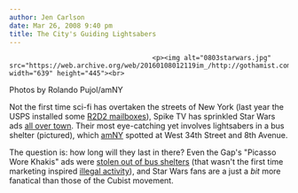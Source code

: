 ```yaml
---
author: Jen Carlson
date: Mar 26, 2008 9:40 pm
title: The City's Guiding Lightsabers
---
```


	
										<p><img alt="0803starwars.jpg" src="https://web.archive.org/web/20160108012119im_/http://gothamist.com/attachments/arts_jen/0803starwars.jpg" width="639" height="445"><br>
<span class="photo_caption">Photos by Rolando Pujol/amNY</span></p>

<p>Not the first time sci-fi has overtaken the streets of New York (last year the USPS installed some <a href="https://web.archive.org/web/20160108012119/http://gothamist.com/2007/03/16/r2d2_mailbox_on.php">R2D2 mailboxes</a>), Spike TV has sprinkled Star Wars ads <a href="https://web.archive.org/web/20160108012119/http://www.flickr.com/photos/mero/2361929472/">all over town</a>. Their most eye-catching yet involves lightsabers in a bus shelter (pictured), which <a href="https://web.archive.org/web/20160108012119/http://weblogs.amny.com/entertainment/urbanite/blog/2008/03/star_wars_---_comes_to_your_bus_shelter.html">amNY</a> spotted at West 34th Street and 8th Avenue.</p>

<p>The question is: how long will they last in there? Even the Gap&apos;s &quot;Picasso Wore Khakis&quot; ads were <a href="https://web.archive.org/web/20160108012119/http://money.cnn.com/magazines/fortune/fortune_archive/1998/08/03/246286/index.htm">stolen out of bus shelters</a> (that wasn&apos;t the first time marketing inspired <a href="https://web.archive.org/web/20160108012119/http://commercial-archive.com/node/118648">illegal activity</a>), and Star Wars fans are a just a <em>bit</em> more fanatical than those of the Cubist movement.</p>					
										
									
				